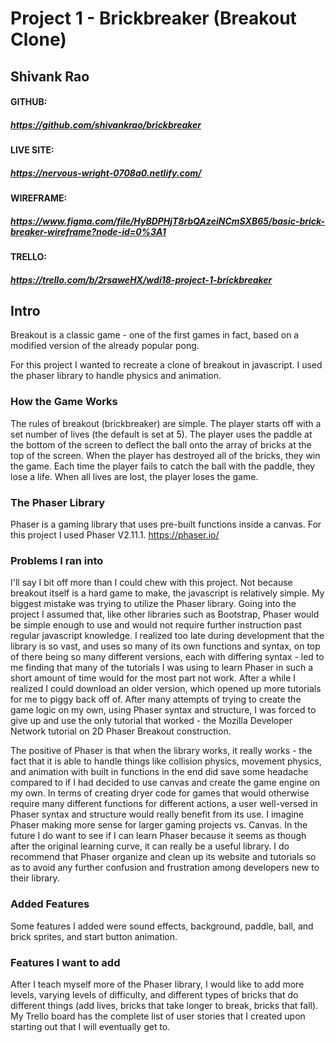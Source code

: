 # Project 1 - Brickbreaker (Breakout Clone)
## Shivank Rao

#### GITHUB:
##### https://github.com/shivankrao/brickbreaker

#### LIVE SITE:
##### https://nervous-wright-0708a0.netlify.com/

#### WIREFRAME:
##### https://www.figma.com/file/HyBDPHjT8rbQAzeiNCmSXB65/basic-brick-breaker-wireframe?node-id=0%3A1

#### TRELLO:
##### https://trello.com/b/2rsaweHX/wdi18-project-1-brickbreaker


## Intro
Breakout is a classic game - one of the first games in fact, based on a modified version of the already popular pong. 

For this project I wanted to recreate a clone of breakout in javascript. I used the phaser library to handle physics and animation.

### How the Game Works
The rules of breakout (brickbreaker) are simple. The player starts off with a set number of lives (the default is set at 5). The player uses the paddle at the bottom of the screen to deflect the ball onto the array of bricks at the top of the screen. When the player has destroyed all of the bricks, they win the game. Each time the player fails to catch the ball with the paddle, they lose a life. When all lives are lost, the player loses the game.

### The Phaser Library
Phaser is a gaming library that uses pre-built functions inside a canvas. For this project I used Phaser V2.11.1. https://phaser.io/ 

### Problems I ran into
I'll say I bit off more than I could chew with this project. Not because breakout itself is a hard game to make, the javascript is relatively simple. My biggest mistake was trying to utilize the Phaser library. Going into the project I assumed that, like other libraries such as Bootstrap, Phaser would be simple enough to use and would not require further instruction past regular javascript knowledge. I realized too late during development that the library is so vast, and uses so many of its own functions and syntax, on top of there being so many different versions, each with differing syntax - led to me finding that many of the tutorials I was using to learn Phaser in such a short amount of time would for the most part not work. After a while I realized I could download an older version, which opened up more tutorials for me to piggy back off of. After many attempts of trying to create the game logic on my own, using Phaser syntax and structure, I was forced to give up and use the only tutorial that worked - the Mozilla Developer Network tutorial on 2D Phaser Breakout construction. 

The positive of Phaser is that when the library works, it really works - the fact that it is able to handle things like collision physics, movement physics, and animation with built in functions in the end did save some headache compared to if I had decided to use canvas and create the game engine on my own. In terms of creating dryer code for games that would otherwise require many different functions for different actions, a user well-versed in Phaser syntax and structure would really benefit from its use. I imagine Phaser making more sense for larger gaming projects vs. Canvas. In the future I do want to see if I can learn Phaser because it seems as though after the original learning curve, it can really be a useful library. I do recommend that Phaser organize and clean up its website and tutorials so as to avoid any further confusion and frustration among developers new to their library.

### Added Features
Some features I added were sound effects, background, paddle, ball, and brick sprites, and start button animation.

### Features I want to add
After I teach myself more of the Phaser library, I would like to add more levels, varying levels of difficulty, and different types of bricks that do different things (add lives, bricks that take longer to break, bricks that fall). My Trello board has the complete list of user stories that I created upon starting out that I will eventually get to. 

